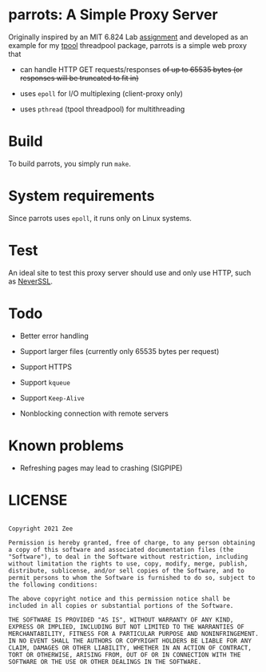 # parrots: A Simple Proxy Server

Originally inspired by an MIT 6.824 Lab [assignment](https://pdos.csail.mit.edu/archive/6.824-2004/labs/webproxy1.html) and developed as an example for my [tpool](https://github.com/ahhzee/tpool.git) threadpool package, parrots is a simple web proxy that 

- can handle HTTP GET requests/responses ~~of up to 65535 bytes (or responses will be truncated to fit in)~~

- uses `epoll` for I/O multiplexing (client-proxy only)

- uses `pthread` (tpool threadpool) for multithreading

# Build

To build parrots, you simply run `make`.

# System requirements

Since parrots uses `epoll`, it runs only on Linux systems.

# Test

An ideal site to test this proxy server should use and only use HTTP, such as [NeverSSL](http://neverssl.com).

# Todo

- Better error handling

- Support larger files (currently only 65535 bytes per request)

- Support HTTPS

- Support `kqueue`

- Support `Keep-Alive`

- Nonblocking connection with remote servers

# Known problems

- Refreshing pages may lead to crashing (SIGPIPE)

# LICENSE

```plaintext

Copyright 2021 Zee

Permission is hereby granted, free of charge, to any person obtaining a copy of this software and associated documentation files (the "Software"), to deal in the Software without restriction, including without limitation the rights to use, copy, modify, merge, publish, distribute, sublicense, and/or sell copies of the Software, and to permit persons to whom the Software is furnished to do so, subject to the following conditions:

The above copyright notice and this permission notice shall be included in all copies or substantial portions of the Software.

THE SOFTWARE IS PROVIDED "AS IS", WITHOUT WARRANTY OF ANY KIND, EXPRESS OR IMPLIED, INCLUDING BUT NOT LIMITED TO THE WARRANTIES OF MERCHANTABILITY, FITNESS FOR A PARTICULAR PURPOSE AND NONINFRINGEMENT. IN NO EVENT SHALL THE AUTHORS OR COPYRIGHT HOLDERS BE LIABLE FOR ANY CLAIM, DAMAGES OR OTHER LIABILITY, WHETHER IN AN ACTION OF CONTRACT, TORT OR OTHERWISE, ARISING FROM, OUT OF OR IN CONNECTION WITH THE SOFTWARE OR THE USE OR OTHER DEALINGS IN THE SOFTWARE.

```
